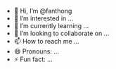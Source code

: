 - 👋 Hi, I’m @fanthong
- 👀 I’m interested in ...
- 🌱 I’m currently learning ...
- 💞️ I’m looking to collaborate on ...
- 📫 How to reach me ...
- 😄 Pronouns: ...
- ⚡ Fun fact: ...

<!---
fanthong/fanthong is a ✨ special ✨ repository because its `README.md` (this file) appears on your GitHub profile.
You can click the Preview link to take a look at your changes.
--->
